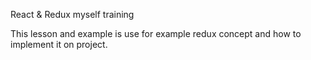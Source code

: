 React & Redux myself training

This lesson and example is use for example redux concept and how to implement it on project.
